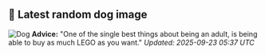 ## 🐶 Latest random dog image
![Dog](https://images.dog.ceo/breeds/terrier-yorkshire/n02094433_3043.jpg)
**Advice:** "One of the single best things about being an adult, is being able to buy as much LEGO as you want."
*Updated: 2025-09-23 05:37 UTC*
